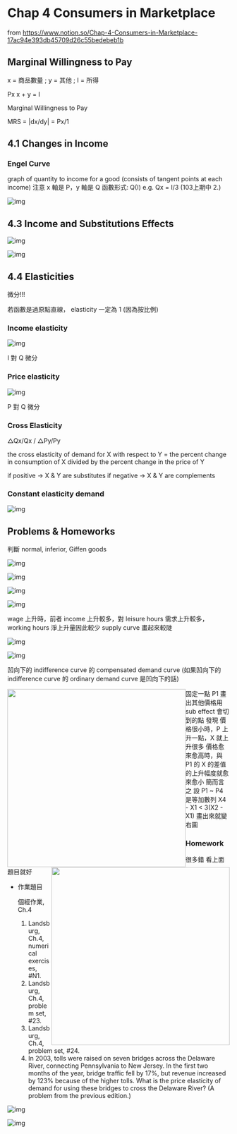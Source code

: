 # Chap 4 Consumers in Marketplace

from https://www.notion.so/Chap-4-Consumers-in-Marketplace-17ac94e393db45709d26c55bedebeb1b

## Marginal Willingness to Pay

x = 商品數量 ; y = 其他 ; I = 所得

Px x + y = I

Marginal Willingness to Pay

MRS = |dx/dy| = Px/1

## 4.1 Changes in Income

### Engel Curve

graph of quantity to income for a good (consists of tangent points at each income)
注意 x 軸是 P，y 軸是 Q 
函數形式: Q(I) 
e.g. Qx = I/3 (103上期中 2.)

![img](https://i.loli.net/2020/06/06/Pw7b5W9Jo18RrEy.png)

## 4.3 Income and Substitutions Effects

![img](https://i.loli.net/2020/06/06/PITGRLrqKX1HkYt.png)

![img](https://www.notion.so/image/https%3A%2F%2Fs3-us-west-2.amazonaws.com%2Fsecure.notion-static.com%2F8b58271f-8ce0-4c8a-8f8f-bf6ee041c3fc%2FUntitled.png?table=block&id=f29647f6-11c7-4fc6-9f68-30a8ec4c57c2&width=2730&cache=v2)

## 4.4 Elasticities

微分!!!

若函數是過原點直線， elasticity 一定為 1 (因為按比例)

### Income elasticity

![img](https://www.notion.so/image/https%3A%2F%2Fs3-us-west-2.amazonaws.com%2Fsecure.notion-static.com%2F1e7802a1-4ae8-414e-a39f-b8d21e9db997%2F96F86819-FF07-4FAC-B540-B508813D577C.jpeg?table=block&id=c08d2fd3-71f7-42cf-9522-c4602bd4c2b5&width=1920&cache=v2)

I 對 Q 微分

### Price elasticity

![img](https://www.notion.so/image/https%3A%2F%2Fs3-us-west-2.amazonaws.com%2Fsecure.notion-static.com%2Fe2bff7b3-8aa4-497b-af36-3af410f41d21%2FC7DA787A-F2E6-44F0-A914-FE04813494A4.jpeg?table=block&id=40a18a4a-ec96-4026-bd8e-ec023dba825f&width=1920&cache=v2)

P 對 Q 微分

### Cross Elasticity

△Qx/Qx / △Py/Py

the cross elasticity of demand for X with respect to Y = the percent change in consumption of X divided by the percent change in the price of Y

if positive → X & Y are substitutes
if negative → X & Y are complements 

### Constant elasticity demand

![img](https://www.notion.so/image/https%3A%2F%2Fs3-us-west-2.amazonaws.com%2Fsecure.notion-static.com%2F634fb2e8-fcc6-4595-92a9-339edc9b4934%2F547C6249-1D6E-42DE-8366-C5617E25FFE7.jpeg?table=block&id=a977e59c-aa6a-49fb-ae36-261e50bf133e&width=2610&cache=v2)

## Problems & Homeworks

判斷 normal, inferior, Giffen goods

![img](https://i.loli.net/2020/06/06/jLvQGWiS25VAeHz.jpg)

![img](https://www.notion.so/image/https%3A%2F%2Fs3-us-west-2.amazonaws.com%2Fsecure.notion-static.com%2Fad58c491-9849-49a7-843b-abe85875d62c%2FUntitled.png?table=block&id=f2909578-69d2-493c-a956-13b0ca6b5bdd&width=2200&cache=v2)

![img](https://www.notion.so/image/https%3A%2F%2Fs3-us-west-2.amazonaws.com%2Fsecure.notion-static.com%2Fef36eb19-1a7f-4a21-839e-d8bca7012a8c%2FEA6EE542-0340-4ADA-812A-7310D3962F0D.jpeg?table=block&id=01922bf4-e29b-44bf-9102-6563af29b4c2&width=2500&cache=v2)

![img](https://www.notion.so/image/https%3A%2F%2Fs3-us-west-2.amazonaws.com%2Fsecure.notion-static.com%2Fbcfaafe1-908a-4355-855e-0c9992d2c989%2F0523E50D-863E-4F4F-B05D-70ACE7798759.jpeg?table=block&id=4ff11c6d-b959-40b7-b402-7130d7d901c6&width=3910&cache=v2)

wage 上升時，前者 income 上升較多，對 leisure hours 需求上升較多，working hours 淨上升量因此較少
supply curve 畫起來較陡

![img](https://www.notion.so/image/https%3A%2F%2Fs3-us-west-2.amazonaws.com%2Fsecure.notion-static.com%2F5192173c-edc2-498e-82f5-69c916311a90%2FUntitled.png?table=block&id=7efa029b-e66d-4868-bf8d-cd3b88630429&width=2530&cache=v2)

![img](https://www.notion.so/image/https%3A%2F%2Fs3-us-west-2.amazonaws.com%2Fsecure.notion-static.com%2Fc841c4ea-8c3f-4ce9-be10-9463d3ba9063%2F7CC13ACC-C542-4778-AACD-A5918E698491.jpeg?table=block&id=c3aaca18-8839-4c93-8089-3be787bef714&width=3650&cache=v2)

凹向下的 indifference curve 的 compensated demand curve
(如果凹向下的 indifference curve 的 ordinary demand curve 是凹向下的話)



<img src="https://i.loli.net/2020/06/06/x9pnlEv6g7e8DCs.jpg" height="404" style="float:left"><img src=https://i.loli.net/2020/06/06/VMdequzl1H4LfbW.jpg height=404 style="float:right">  



















固定一點 P1
畫出其他價格用 sub effect 會切到的點
發現
價格很小時，P 上升一點，X 就上升很多
價格愈來愈高時，與 P1 的 X 的差值的上升幅度就愈來愈小
簡而言之
設 P1 ~ P4 是等加數列
X4 - X1 < 3(X2 - X1)
畫出來就變右圖



### Homework

很多錯
看上面題目就好

- 作業題目

    個經作業, Ch.4
    1. Landsburg, Ch.4, numerical exercises, \#N1.
    2. Landsburg, Ch.4, problem set, #23.
    3. Landsburg, Ch.4, problem set, #24.
    4. In 2003, tolls were raised on seven bridges across the Delaware River,
    connecting Pennsylvania to New Jersey. In the first two months of
    the year, bridge traffic fell by 17%, but revenue increased by 123%
    because of the higher tolls. What is the price elasticity of demand for
    using these bridges to cross the Delaware River? (A problem from the
    previous edition.)

![img](https://www.notion.so/image/https%3A%2F%2Fs3-us-west-2.amazonaws.com%2Fsecure.notion-static.com%2Fbf40d977-6d70-4485-8e9c-af8d0c71ad24%2F201910262321181001.jpg?table=block&id=ab3334c8-728d-4a05-ac8a-d7271d115f60&width=4840&cache=v2)

![img](https://www.notion.so/image/https%3A%2F%2Fs3-us-west-2.amazonaws.com%2Fsecure.notion-static.com%2F32fb8ccb-91a6-42ff-9006-dea8d1ca52d7%2F201910262321181000.jpg?table=block&id=b31f5ee9-dcc7-422d-8648-53d44aa58d3a&width=4630&cache=v2)

